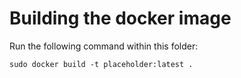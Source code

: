# Building the docker image

Run the following command within this folder:

`sudo docker build -t placeholder:latest .`

